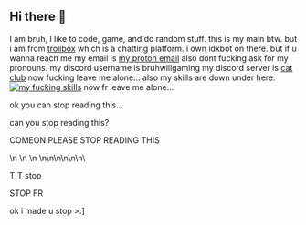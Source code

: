 ## Hi there 👋

<!--
**bruhimgaming/bruhimgaming** is a ✨ _special_ ✨ repository because its `README.md` (this file) appears on your GitHub profile.

Here are some ideas to get you started:

- 🔭 I’m currently working on ...
- 🌱 I’m currently learning ...
- 👯 I’m looking to collaborate on ...
- 🤔 I’m looking for help with ...
- 💬 Ask me about ...
- 📫 How to reach me: ...
- 😄 Pronouns: ...
- ⚡ Fun fact: ...
-->

I am bruh, I like to code, game, and do random stuff.
this is my main btw.
but i am from [trollbox](www.windows93.net/trollbox) which is a chatting platform.
i own idkbot on there.
but if u wanna reach me my email is <a href="mailto: bruhwillgame@proton.me">my proton email</a>
also dont fucking ask for my pronouns.
my discord username is bruhwillgaming
my discord server is [cat club](https://discord.gg/QqbzgWXUp3)
now fucking leave me alone...
also my skills are down under here.
[![my fucking skills](https://skillicons.dev/icons?i=aws,gcp,azure,react,vue,flutter,java,nodejs,html,css,js,docker,git,powershell,npm,mint,linux,linkedin,gitlab,github,dotnet,discordjs,bots,discord,cloudflare,blender,au,ae,androidstudio,apple,arch,arduino,windows,twitter&perline=10)](https://skillicons.dev)
now fr leave me alone...



ok you can stop reading this...







can you stop reading this?















COMEON PLEASE STOP READING THIS


\n \n \n \n\n\n\n\n\n\






T_T stop 

























STOP FR




























ok i made u stop >:]
